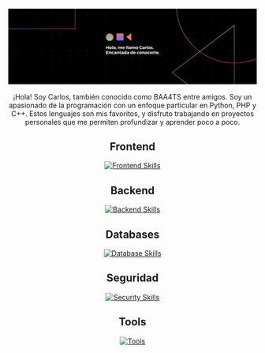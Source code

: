 <!-- Banner -->
<p align="center">
  <img src="https://github.com/BAA4TS/BAA4TS/blob/main/src/banner.png" alt="Banner">
</p>

<p align="center">
  ¡Hola! Soy Carlos, también conocido como BAA4TS entre amigos. Soy un apasionado de la programación con un enfoque particular en Python, PHP y C++. Estos lenguajes son mis favoritos, y disfruto trabajando en proyectos personales que me permiten profundizar y aprender poco a poco.
</p>

<h2 align="center">Frontend</h2>
<p align="center">
  <a href="https://skillicons.dev">
    <img src="https://skillicons.dev/icons?i=html,css,js,sass,tailwind,wordpress&perline=6" alt="Frontend Skills"/>
  </a>
</p>

<h2 align="center">Backend</h2>
<p align="center">
  <a href="https://skillicons.dev">
    <img src="https://skillicons.dev/icons?i=php,py,flask&perline=3" alt="Backend Skills"/>
  </a>
</p>

<h2 align="center">Databases</h2>
<p align="center">
  <a href="https://skillicons.dev">
    <img src="https://skillicons.dev/icons?i=mysql,sqlite&perline=2" alt="Database Skills"/>
  </a>
</p>

<h2 align="center">Seguridad</h2>
<p align="center">
  <a href="https://skillicons.dev">
    <img src="https://skillicons.dev/icons?i=cpp,py&perline=2" alt="Security Skills"/>
  </a>
</p>

<h2 align="center">Tools</h2>
<p align="center">
  <a href="https://skillicons.dev">
    <img src="https://skillicons.dev/icons?i=github,vscode,gulp&perline=3" alt="Tools"/>
  </a>
</p>
